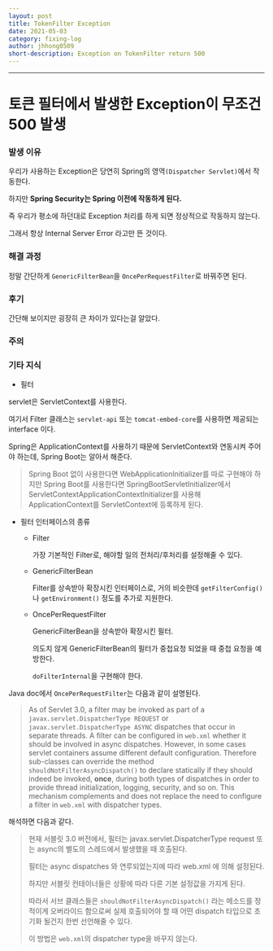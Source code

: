 ```yaml
---
layout: post
title: TokenFilter Exception
date: 2021-05-03
category: fixing-log
author: jhhong0509
short-description: Exception on TokenFilter return 500
---
```

------

# 토큰 필터에서 발생한 Exception이 무조건 500 발생

### 발생 이유

우리가 사용하는 Exception은 당연히 Spring의 영역`(Dispatcher Servlet)`에서 작동한다.

하지만 **Spring Security는 Spring 이전에 작동하게 된다.**

즉 우리가 평소에 하던대로 Exception 처리를 하게 되면 정상적으로 작동하지 않는다.

그래서 항상 Internal Server Error 라고만 뜬 것이다.

### 해결 과정

정말 간단하게 `GenericFilterBean`을 `OncePerRequestFilter`로 바꿔주면 된다.

### 후기

간단해 보이지만 굉장히 큰 차이가 있다는걸 알았다.

### 주의

### 기타 지식

- 필터

servlet은 ServletContext를 사용한다.

여기서 Filter 클래스는 `servlet-api` 또는 `tomcat-embed-core`를 사용하면 제공되는 interface 이다.

Spring은 ApplicationContext를 사용하기 때문에 ServletContext와 연동시켜 주어야 하는데, Spring Boot는 알아서 해준다.

> Spring Boot 없이 사용한다면 WebApplicationInitializer를 따로 구현해야 하지만 Spring Boot를 사용한다면 SpringBootServletInitializer에서 ServletContextApplicationContextInitializer를 사용해 ApplicationContext를 ServletContext에 등록하게 된다.



- 필터 인터페이스의 종류

  - Filter

    가장 기본적인 Filter로, 해야할 일의 전처리/후처리를 설정해줄 수 있다.

  - GenericFilterBean

    Filter를 상속받아 확장시킨 인터페이스로, 거의 비슷한데 `getFilterConfig()`나 `getEnvironment()` 정도를 추가로 지원한다.

  - OncePerRequestFilter

    GenericFilterBean을 상속받아 확장시킨 필터.

    의도치 않게 GenericFilterBean의 필터가 중첩요청 되었을 때 중첩 요청을 예방한다.

    `doFilterInternal`을 구현해야 한다.



Java doc에서 `OncePerRequestFilter`는 다음과 같이 설명된다.

> As of Servlet 3.0, a filter may be invoked as part of a `javax.servlet.DispatcherType REQUEST` or `javax.servlet.DispatcherType ASYNC` dispatches that occur in separate threads. A filter can be configured in `web.xml` whether it should be involved in async dispatches. However, in some cases servlet containers assume different default configuration. Therefore sub-classes can override the method `shouldNotFilterAsyncDispatch()` to declare statically if they should indeed be invoked, **once**, during both types of dispatches in order to provide thread initialization, logging, security, and so on. This mechanism complements and does not replace the need to configure a filter in `web.xml` with dispatcher types.

해석하면 다음과 같다.

> 현재 서블릿 3.0 버전에서, 필터는 javax.servlet.DispatcherType request 또는 async의 별도의 스레드에서 발생했을 때 호출된다.
>
> 필터는 async dispatches 와 연루되었는지에 따라 web.xml 에 의해 설정된다.
>
> 하지만 서블릿 컨테이너들은 상황에 따라 다른 기본 설정값을 가지게 된다.
>
> 따라서 서브 클래스들은 `shouldNotFilterAsyncDispatch()` 라는 메소드를 정적이게 오버라이드 함으로써 실제 호출되어야 할 때 어떤 dispatch 타입으로 초기화 될건지 한번 선언해줄 수 있다.
>
> 이 방법은 `web.xml`의 dispatcher type을 바꾸지 않는다.

